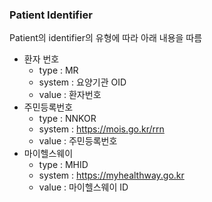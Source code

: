 ### Patient Identifier

Patient의 identifier의 유형에 따라 아래 내용을 따름

- 환자 번호
  - type : MR
  - system : 요양기관 OID
  - value : 환자번호
- 주민등록번호
  - type : NNKOR
  - system : https://mois.go.kr/rrn
  - value : 주민등록번호
- 마이헬스웨이
  - type : MHID
  - system : https://myhealthway.go.kr
  - value : 마이헬스웨이 ID
